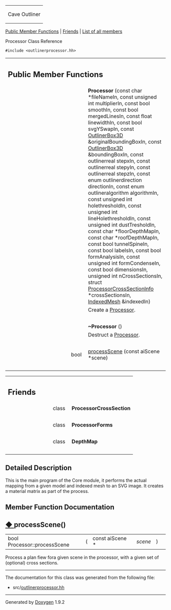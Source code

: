 <table data-cellspacing="0" data-cellpadding="0">
<colgroup>
<col style="width: 100%" />
</colgroup>
<tbody>
<tr class="odd" style="height: 56px;">
<td id="projectalign" style="padding-left: 0.5em"><div id="projectname">
Cave Outliner
</div></td>
</tr>
</tbody>
</table>

[Public Member Functions](#pub-methods) | [Friends](#friends) | [List of
all members](class_processor-members.md)

Processor Class Reference

`#include <outlinerprocessor.hh>`

<table class="memberdecls">
<colgroup>
<col style="width: 50%" />
<col style="width: 50%" />
</colgroup>
<tbody>
<tr class="odd heading">
<td colspan="2"><h2 id="public-member-functions" class="groupheader"><span id="pub-methods"></span> Public Member Functions</h2></td>
</tr>
<tr class="even memitem:a8693db0777045e91b1b18e4d211720ea">
<td style="text-align: right;" class="memItemLeft" data-valign="top"><span id="a8693db0777045e91b1b18e4d211720ea"></span>  </td>
<td class="memItemRight" data-valign="bottom"><strong>Processor</strong> (const char *fileNameIn, const unsigned int multiplierIn, const bool smoothIn, const bool mergedLinesIn, const float linewidthIn, const bool svgYSwapIn, const <a href="https://github.com/jariarkko/cave-outliner/blob/master/doc/software/class_outliner_box3_d.md" class="el">OutlinerBox3D</a> &amp;originalBoundingBoxIn, const <a href="https://github.com/jariarkko/cave-outliner/blob/master/doc/software/class_outliner_box3_d.md" class="el">OutlinerBox3D</a> &amp;boundingBoxIn, const outlinerreal stepxIn, const outlinerreal stepyIn, const outlinerreal stepzIn, const enum outlinerdirection directionIn, const enum outlineralgorithm algorithmIn, const unsigned int holethresholdIn, const unsigned int lineHolethresholdIn, const unsigned int dustTresholdIn, const char *floorDepthMapIn, const char *roofDepthMapIn, const bool tunnelSpineIn, const bool labelsIn, const bool formAnalysisIn, const unsigned int formCondenseIn, const bool dimensionsIn, unsigned int nCrossSectionsIn, struct <a href="struct_processor_cross_section_info.md" class="el">ProcessorCrossSectionInfo</a> *crossSectionsIn, <a href="https://github.com/jariarkko/cave-outliner/blob/master/doc/software/class_indexed_mesh.md" class="el">IndexedMesh</a> &amp;indexedIn)</td>
</tr>
<tr class="odd memdesc:a8693db0777045e91b1b18e4d211720ea">
<td class="mdescLeft"> </td>
<td class="mdescRight">Create a <a href="https://github.com/jariarkko/cave-outliner/blob/master/doc/software/class_processor.md" class="el">Processor</a>.<br />
</td>
</tr>
<tr class="even separator:a8693db0777045e91b1b18e4d211720ea">
<td colspan="2" class="memSeparator"> </td>
</tr>
<tr class="odd memitem:acf37952c5b420d4e903a512571678692">
<td style="text-align: right;" class="memItemLeft" data-valign="top"><span id="acf37952c5b420d4e903a512571678692"></span>  </td>
<td class="memItemRight" data-valign="bottom"><strong>~Processor</strong> ()</td>
</tr>
<tr class="even memdesc:acf37952c5b420d4e903a512571678692">
<td class="mdescLeft"> </td>
<td class="mdescRight">Destruct a <a href="https://github.com/jariarkko/cave-outliner/blob/master/doc/software/class_processor.md" class="el">Processor</a>.<br />
</td>
</tr>
<tr class="odd separator:acf37952c5b420d4e903a512571678692">
<td colspan="2" class="memSeparator"> </td>
</tr>
<tr class="even memitem:a2db9b603b09bf7de1e7e0976b1dac1bc">
<td style="text-align: right;" class="memItemLeft" data-valign="top">bool </td>
<td class="memItemRight" data-valign="bottom"><a href="https://github.com/jariarkko/cave-outliner/blob/master/doc/software/class_processor.md#a2db9b603b09bf7de1e7e0976b1dac1bc" class="el">processScene</a> (const aiScene *scene)</td>
</tr>
<tr class="odd separator:a2db9b603b09bf7de1e7e0976b1dac1bc">
<td colspan="2" class="memSeparator"> </td>
</tr>
</tbody>
</table>

<table class="memberdecls">
<colgroup>
<col style="width: 50%" />
<col style="width: 50%" />
</colgroup>
<tbody>
<tr class="odd heading">
<td colspan="2"><h2 id="friends" class="groupheader"><span id="friends"></span> Friends</h2></td>
</tr>
<tr class="even memitem:ae10b7fc1984e6fb27901b0cd87838a72">
<td style="text-align: right;" class="memItemLeft" data-valign="top"><span id="ae10b7fc1984e6fb27901b0cd87838a72"></span> class </td>
<td class="memItemRight" data-valign="bottom"><strong>ProcessorCrossSection</strong></td>
</tr>
<tr class="odd separator:ae10b7fc1984e6fb27901b0cd87838a72">
<td colspan="2" class="memSeparator"> </td>
</tr>
<tr class="even memitem:a83e4cc5caa21290f0d1ff4a9441a674e">
<td style="text-align: right;" class="memItemLeft" data-valign="top"><span id="a83e4cc5caa21290f0d1ff4a9441a674e"></span> class </td>
<td class="memItemRight" data-valign="bottom"><strong>ProcessorForms</strong></td>
</tr>
<tr class="odd separator:a83e4cc5caa21290f0d1ff4a9441a674e">
<td colspan="2" class="memSeparator"> </td>
</tr>
<tr class="even memitem:a8be311027c613f05eaee0ba171518a59">
<td style="text-align: right;" class="memItemLeft" data-valign="top"><span id="a8be311027c613f05eaee0ba171518a59"></span> class </td>
<td class="memItemRight" data-valign="bottom"><strong>DepthMap</strong></td>
</tr>
<tr class="odd separator:a8be311027c613f05eaee0ba171518a59">
<td colspan="2" class="memSeparator"> </td>
</tr>
</tbody>
</table>

<span id="details"></span>

## Detailed Description

This is the main program of the Core module, it performs the actual
mapping from a given model and indexed mesh to an SVG image. It creates
a material matrix as part of the process.

## Member Function Documentation

<span id="a2db9b603b09bf7de1e7e0976b1dac1bc"></span>

## <span class="permalink">[◆ ](#a2db9b603b09bf7de1e7e0976b1dac1bc)</span>processScene()

<table class="memname">
<tbody>
<tr class="odd">
<td class="memname">bool Processor::processScene</td>
<td>(</td>
<td class="paramtype">const aiScene * </td>
<td class="paramname"><em>scene</em></td>
<td>)</td>
<td></td>
</tr>
</tbody>
</table>

Process a plan fiew fora given scene in the processor, with a given set
of (optional) cross sections.

------------------------------------------------------------------------

The documentation for this class was generated from the following file:

-   src/<a href="outlinerprocessor_8hh_source.md" class="el">outlinerprocessor.hh</a>

------------------------------------------------------------------------

<span class="small">Generated
by [Doxygen](https://www.doxygen.org/index.md)
1.9.2</span>
